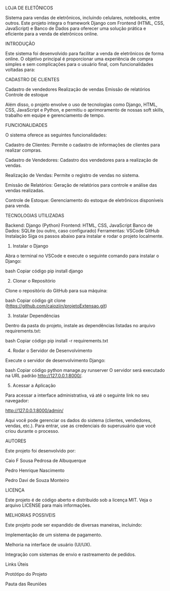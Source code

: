 LOJA DE ELETÔNICOS


Sistema para vendas de eletrônicos, incluindo celulares, notebooks, entre outros. Este projeto integra o framework Django com Frontend (HTML, CSS, JavaScript) e Banco de Dados para oferecer uma solução prática e eficiente para a venda de eletrônicos online.


INTRODUÇÃO


Este sistema foi desenvolvido para facilitar a venda de eletrônicos de forma online. O objetivo principal é proporcionar uma experiência de compra simples e sem complicações para o usuário final, com funcionalidades voltadas para:


CADASTRO DE CLIENTES


Cadastro de vendedores
Realização de vendas
Emissão de relatórios
Controle de estoque

Além disso, o projeto envolve o uso de tecnologias como Django, HTML, CSS, JavaScript e Python, e permitiu o aprimoramento de nossas soft skills, trabalho em equipe e gerenciamento de tempo.


FUNCIONALIDADES


O sistema oferece as seguintes funcionalidades:

Cadastro de Clientes: Permite o cadastro de informações de clientes para realizar compras.

Cadastro de Vendedores: Cadastro dos vendedores para a realização de vendas.

Realização de Vendas: Permite o registro de vendas no sistema.

Emissão de Relatórios: Geração de relatórios para controle e análise das vendas realizadas.

Controle de Estoque: Gerenciamento do estoque de eletrônicos disponíveis para venda.


TECNOLOGIAS UTILIZADAS


Backend: Django (Python)
Frontend: HTML, CSS, JavaScript
Banco de Dados: SQLite (ou outro, caso configurado)
Ferramentas:
VSCode
GitHub
Instalação
Siga os passos abaixo para instalar e rodar o projeto localmente.


1. Instalar o Django


Abra o terminal no VSCode e execute o seguinte comando para instalar o Django:

bash
Copiar código
pip install django


2. Clonar o Repositório


Clone o repositório do GitHub para sua máquina:

bash
Copiar código
git clone (https://github.com/caioziin/projetoExtensao.git)


3. Instalar Dependências

   
Dentro da pasta do projeto, instale as dependências listadas no arquivo requirements.txt:

bash
Copiar código
pip install -r requirements.txt


4. Rodar o Servidor de Desenvolvimento

   
Execute o servidor de desenvolvimento Django:

bash
Copiar código
python manage.py runserver
O servidor será executado na URL padrão http://127.0.0.1:8000/.


5. Acessar a Aplicação

   
Para acessar a interface administrativa, vá até o seguinte link no seu navegador:

http://127.0.0.1:8000/admin/

Aqui você pode gerenciar os dados do sistema (clientes, vendedores, vendas, etc.). Para entrar, use as credenciais do superusuário que você criou durante o processo.


AUTORES


Este projeto foi desenvolvido por:

Caio F Sousa Pedrosa de Albuquerque

Pedro Henrique Nascimento

Pedro Davi de Souza Monteiro


LICENÇA


Este projeto é de código aberto e distribuído sob a licença MIT. Veja o arquivo LICENSE para mais informações.


MELHORIAS POSSIVEIS


Este projeto pode ser expandido de diversas maneiras, incluindo:

Implementação de um sistema de pagamento.

Melhoria na interface de usuário (UI/UX).

Integração com sistemas de envio e rastreamento de pedidos.

Links Úteis

Protótipo do Projeto

Pauta das Reuniões
